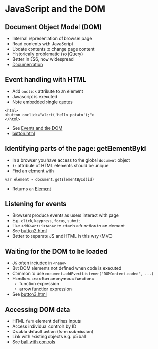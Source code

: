 
# JavaScript and the DOM


## Document Object Model (DOM)

- Internal representation of browser page
- Read contents with JavaScript
- Update contents to change page content
- Historically problematic (so [jQuery](https://jquery.com/))
- Better in ES6, now widespread
- [Documentation](https://developer.mozilla.org/en-US/docs/Web/API/Document)


## Event handling with HTML

- Add `onclick` attribute to an element
- Javascript is executed
- Note embedded single quotes

```
<html>
<button onclick="alert('Hello potato');">
</html>

```
- See [Events and the DOM](https://developer.mozilla.org/en-US/docs/Web/API/Document_Object_Model/Events)
- [button.html](https://github.com/stevenaeola/gitpitch/blob/master/prog/js_dom/button.html)



## Identifying parts of the page: getElementById

- In a browser you have access to the global `document` object
- `id` attribute of HTML elements should be unique
- Find an element with
```
var element = document.getElementById(id);
```
- Returns an [Element](https://developer.mozilla.org/en-US/docs/Web/API/Element)


## Listening for events

- Browsers produce events as users interact with page
- E.g. `click`, `keypress`, `focus`, `submit`
- Use `addEventListener` to attach a function to an element
- See [button2.html](https://github.com/stevenaeola/gitpitch/blob/master/prog/js_dom/button2.html)
- Better to separate JS and HTML in this way (MVC)


## Waiting for the DOM to be loaded

- JS often included in `<head>`
- But DOM elements not defined when code is executed
- Common to use `document.addEventListener("DOMContentLoaded", ...)`
- Handlers are often anonymous functions
    - function expression
    - arrow function expression
- See [button3.html](https://github.com/stevenaeola/gitpitch/blob/master/prog/js_dom/button3.html)


## Accessing DOM data

- HTML `form` element defines inputs
- Access individual controls by ID
- Disable default action (form submission)
- Link with existing objects e.g. p5 ball
- See [ball with controls](https://github.com/stevenaeola/Prog18potatoes/tree/c887df28b3cbd7afc85b060c52f4a988fcc23bc1/ball)
